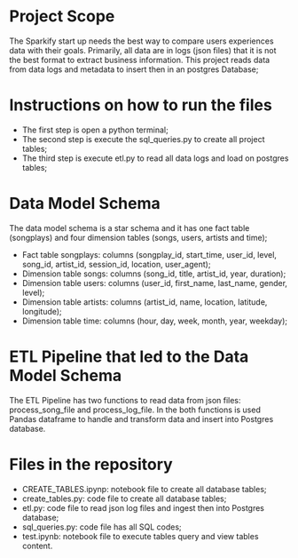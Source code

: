 # Project Scope

The Sparkify start up needs the best way to compare users experiences data with their goals. Primarily, all data are in logs (json files) that it is not the best format to extract business information. This project reads data from data logs and metadata to insert then in an postgres Database; 


# Instructions on how to run the files 

* The first step is open a python terminal;
* The second step is execute the sql_queries.py to create all project tables;
* The third step is execute etl.py to read all data logs and load on postgres tables;

# Data Model Schema

The data model schema is a star schema and it has one fact table (songplays) and four dimension tables (songs, users, artists and time);

* Fact table songplays: columns (songplay_id, start_time, user_id, level, song_id, artist_id, session_id, location, user_agent); 
* Dimension table songs: columns (song_id, title, artist_id, year, duration);
* Dimension table users: columns (user_id, first_name, last_name, gender, level);
* Dimension table artists: columns (artist_id, name, location, latitude, longitude);
* Dimension table time: columns (hour, day, week, month, year, weekday);

# ETL Pipeline that led to the Data Model Schema

The ETL Pipeline has two functions to read data from json files: process_song_file and process_log_file. In the both functions is used Pandas dataframe to handle and transform data and insert into Postgres database. 

# Files in the repository

* CREATE_TABLES.ipynp: notebook file to create all database tables;
* create_tables.py: code file to create all database tables;
* etl.py: code file to read json log files and ingest then into Postgres database; 
* sql_queries.py: code file has all SQL codes;
* test.ipynb: notebook file to execute tables query and view tables content.

  



